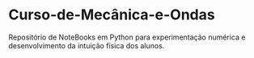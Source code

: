 # Curso-de-Mecânica-e-Ondas
Repositório de NoteBooks em Python para experimentação numérica e desenvolvimento da intuição física dos alunos.
